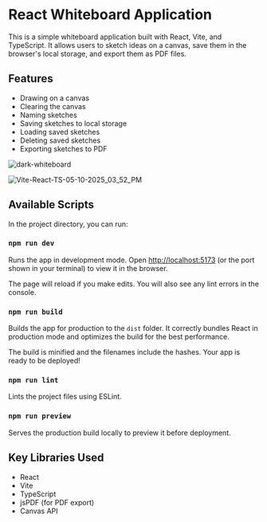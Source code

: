 # React Whiteboard Application

This is a simple whiteboard application built with React, Vite, and TypeScript. It allows users to sketch ideas on a canvas, save them in the browser's local storage, and export them as PDF files.

## Features

- Drawing on a canvas
- Clearing the canvas
- Naming sketches
- Saving sketches to local storage
- Loading saved sketches
- Deleting saved sketches
- Exporting sketches to PDF
  
![dark-whiteboard](https://github.com/user-attachments/assets/f28d3b7d-4e38-467f-bde5-f7d185c375d3)

![Vite-React-TS-05-10-2025_03_52_PM](https://github.com/user-attachments/assets/eea0f409-8fa4-4001-8460-6d72bb625e86)

## Available Scripts

In the project directory, you can run:

### `npm run dev`

Runs the app in development mode.
Open [http://localhost:5173](http://localhost:5173) (or the port shown in your terminal) to view it in the browser.

The page will reload if you make edits.
You will also see any lint errors in the console.

### `npm run build`

Builds the app for production to the `dist` folder.
It correctly bundles React in production mode and optimizes the build for the best performance.

The build is minified and the filenames include the hashes.
Your app is ready to be deployed!

### `npm run lint`

Lints the project files using ESLint.

### `npm run preview`

Serves the production build locally to preview it before deployment.

## Key Libraries Used

- React
- Vite
- TypeScript
- jsPDF (for PDF export)
- Canvas API
